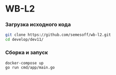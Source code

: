 # WB-L2

### Загрузка исходного кода
```bash
git clone https://github.com/semesoff/wb-l2.git
cd develop/dev11/
```

### Сборка и запуск
```bash
docker-compose up
go run cmd/app/main.go
```